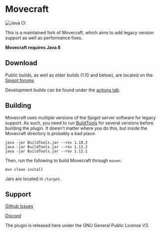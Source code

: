 Movecraft
======
![Java CI](https://github.com/APDevTeam/Movecraft/workflows/Java%20CI/badge.svg?branch=master)

This is a maintained fork of Movecraft, which aims to add legacy version support as well as performance fixes.

**Movecraft requires Java 8**

## Download

Public builds, as well as older builds (1.10 and below), are located on the [Spigot forums](https://www.spigotmc.org/resources/movecraft.31321/)

Development builds can be found under the [actions tab](https://github.com/APDevTeam/Movecraft/actions?query=workflow%3A%22Java+CI%22).

## Building
Movecraft uses multiple versions of the Spigot server software for legacy support. As such, you need to run [BuildTools](https://www.spigotmc.org/wiki/buildtools/) for several versions before building the plugin. It doesn't matter where you do this, but inside the Movecraft directory is probably a bad place.

```
java -jar BuildTools.jar --rev 1.10.2
java -jar BuildTools.jar --rev 1.11.2
java -jar BuildTools.jar --rev 1.12.1
```

Then, run the following to build Movecraft through `maven`.
```
mvn clean install
```
Jars are located in `/target`.

## Support
[Github Issues](https://github.com/apdevteam/movecraft/issues)

[Discord](http://bit.ly/JoinAP-Dev)

The plugin is released here under the GNU General Public License V3. 
